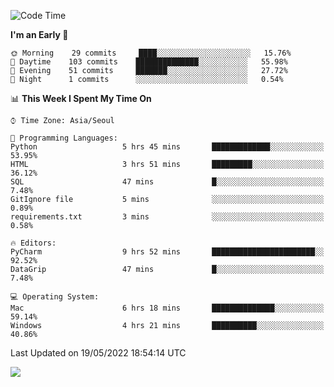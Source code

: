  <!--START_SECTION:waka-->
![Code Time](http://img.shields.io/badge/Code%20Time-207%20hrs%2025%20mins-blue)

**I'm an Early 🐤** 

```text
🌞 Morning    29 commits     ████░░░░░░░░░░░░░░░░░░░░░   15.76% 
🌆 Daytime    103 commits    ██████████████░░░░░░░░░░░   55.98% 
🌃 Evening    51 commits     ███████░░░░░░░░░░░░░░░░░░   27.72% 
🌙 Night      1 commits      ░░░░░░░░░░░░░░░░░░░░░░░░░   0.54%

```


📊 **This Week I Spent My Time On** 

```text
⌚︎ Time Zone: Asia/Seoul

💬 Programming Languages: 
Python                   5 hrs 45 mins       █████████████░░░░░░░░░░░░   53.95% 
HTML                     3 hrs 51 mins       █████████░░░░░░░░░░░░░░░░   36.12% 
SQL                      47 mins             █░░░░░░░░░░░░░░░░░░░░░░░░   7.48% 
GitIgnore file           5 mins              ░░░░░░░░░░░░░░░░░░░░░░░░░   0.89% 
requirements.txt         3 mins              ░░░░░░░░░░░░░░░░░░░░░░░░░   0.58%

🔥 Editors: 
PyCharm                  9 hrs 52 mins       ███████████████████████░░   92.52% 
DataGrip                 47 mins             █░░░░░░░░░░░░░░░░░░░░░░░░   7.48%

💻 Operating System: 
Mac                      6 hrs 18 mins       ██████████████░░░░░░░░░░░   59.14% 
Windows                  4 hrs 21 mins       ██████████░░░░░░░░░░░░░░░   40.86%

```


 Last Updated on 19/05/2022 18:54:14 UTC
<!--END_SECTION:waka-->

<a href="https://opgc.me/#/users/tnlvof" target="_blank"><img src="https://api.opgc.me/githubs/users/tnlvof/tag/?theme=basic" /></a>

